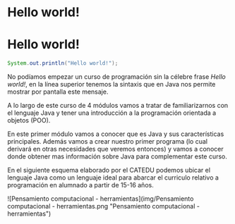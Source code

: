 # Hello world!

# Hello world!

```java
System.out.println("Hello world!");
```

No podíamos empezar un curso de programación sin la célebre frase _Hello world!_, en la línea superior tenemos la sintaxis que en Java nos permite mostrar por pantalla este mensaje.

A lo largo de este curso de 4 módulos vamos a tratar de familiarizarnos con el lenguaje Java y tener una introducción a la programación orientada a objetos (POO).

En este primer módulo vamos a conocer que es Java y sus características principales. Además vamos a crear nuestro primer programa (lo cual derivará en otras necesidades que veremos entonces) y vamos a conocer donde obtener mas información sobre Java para complementar este curso.


En el siguiente esquema elaborado por el CATEDU podemos ubicar el lenguaje Java como un lenguaje ideal para abarcar el curriculo relativo a programación en alumnado a partir de 15-16 años.

![Pensamiento computacional - herramientas](img/Pensamiento computacional - herramientas.png "Pensamiento computacional - herramientas")



